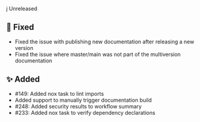 j Unreleased

## 🐞 Fixed

* Fixed the issue with publishing new documentation after releasing a new version
* Fixed the issue where master/main was not part of the multiversion documentation

## ✨ Added

* #149: Added nox task to lint imports
* Added support to manually trigger documentation build
* #248: Added security results to workflow summary
* #233: Added nox task to verify dependency declarations
